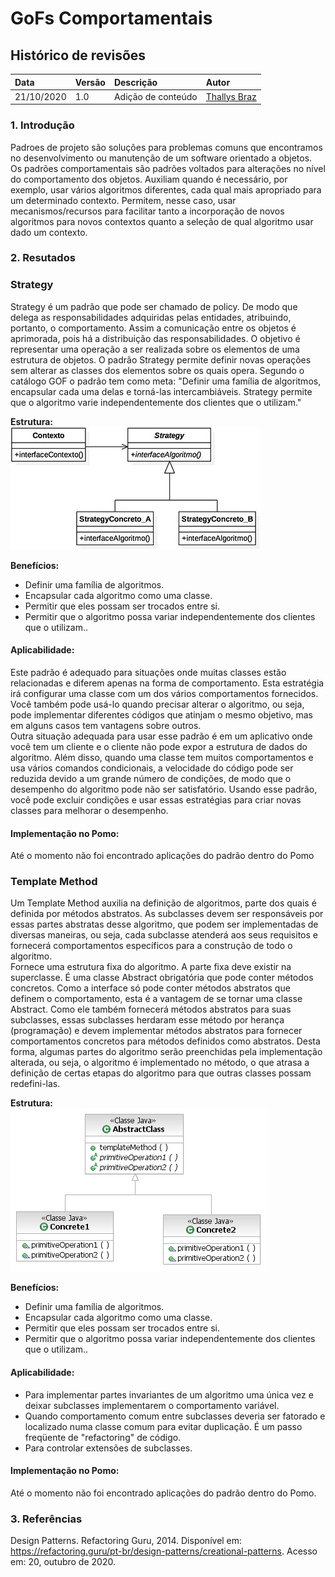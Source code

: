 # GoFs Comportamentais

## Histórico de revisões

| Data       | Versão | Descrição          | Autor                                          |
| :--------- | :----- | :----------------- | :--------------------------------------------- |
| 21/10/2020 | 1.0    | Adição de conteúdo | [Thallys Braz](https://github.com/thallysbraz) |

### 1. Introdução

Padroes de projeto são soluções para problemas comuns que encontramos no desenvolvimento ou manutenção de um software orientado a objetos.
Os padrões comportamentais são padrões voltados para alterações no nível do comportamento dos objetos. Auxiliam quando é necessário, por exemplo, usar vários algoritmos diferentes, cada qual mais apropriado para um determinado contexto. Permitem, nesse caso, usar mecanismos/recursos para facilitar tanto a incorporação de novos algoritmos para novos contextos quanto a seleção de qual algoritmo usar dado um contexto.

### 2. Resutados

### Strategy

Strategy é um padrão que pode ser chamado de policy. De modo que delega as responsabilidades adquiridas pelas entidades, atribuindo, portanto, o comportamento. Assim a comunicação entre os objetos é aprimorada, pois há a distribuição das responsabilidades. O objetivo é representar uma operação a ser realizada sobre os elementos de uma estrutura de objetos. O padrão Strategy permite definir novas operações sem alterar as classes dos elementos sobre os quais opera. Segundo o catálogo GOF o padrão tem como meta: "Definir uma família de algoritmos, encapsular cada uma delas e torná-las intercambiáveis. Strategy permite que o algoritmo varie independentemente dos clientes que o utilizam."
<br>

**Estrutura:**<br>
![Factory](../../img/padroes/comportamentais/Strategy.jpg)<br>

**Benefícios:**

- Definir uma família de algoritmos.<br>
- Encapsular cada algoritmo como uma classe.<br>
- Permitir que eles possam ser trocados entre si.<br>
- Permitir que o algoritmo possa variar independentemente dos clientes que o utilizam..<br>

#### Aplicabilidade:

Este padrão é adequado para situações onde muitas classes estão relacionadas e diferem apenas na forma de comportamento. Esta estratégia irá configurar uma classe com um dos vários comportamentos fornecidos. Você também pode usá-lo quando precisar alterar o algoritmo, ou seja, pode implementar diferentes códigos que atinjam o mesmo objetivo, mas em alguns casos tem vantagens sobre outros. <br>
Outra situação adequada para usar esse padrão é em um aplicativo onde você tem um cliente e o cliente não pode expor a estrutura de dados do algoritmo. Além disso, quando uma classe tem muitos comportamentos e usa vários comandos condicionais, a velocidade do código pode ser reduzida devido a um grande número de condições, de modo que o desempenho do algoritmo pode não ser satisfatório. Usando esse padrão, você pode excluir condições e usar essas estratégias para criar novas classes para melhorar o desempenho.

#### Implementação no Pomo:

Até o momento não foi encontrado aplicações do padrão dentro do Pomo

### Template Method

Um Template Method auxilia na definição de algoritmos, parte dos quais é definida por métodos abstratos. As subclasses devem ser responsáveis ​​por essas partes abstratas desse algoritmo, que podem ser implementadas de diversas maneiras, ou seja, cada subclasse atenderá aos seus requisitos e fornecerá comportamentos específicos para a construção de todo o algoritmo. <br>
Fornece uma estrutura fixa do algoritmo. A parte fixa deve existir na superclasse. É uma classe Abstract obrigatória que pode conter métodos concretos. Como a interface só pode conter métodos abstratos que definem o comportamento, esta é a vantagem de se tornar uma classe Abstract. Como ele também fornecerá métodos abstratos para suas subclasses, essas subclasses herdaram esse método por herança (programação) e devem implementar métodos abstratos para fornecer comportamentos concretos para métodos definidos como abstratos. Desta forma, algumas partes do algoritmo serão preenchidas pela implementação alterada, ou seja, o algoritmo é implementado no método, o que atrasa a definição de certas etapas do algoritmo para que outras classes possam redefini-las. <br>

**Estrutura:**<br>
![Factory](../../img/padroes/comportamentais/TemplateMethod.png)<br>

**Benefícios:**

- Definir uma família de algoritmos.<br>
- Encapsular cada algoritmo como uma classe.<br>
- Permitir que eles possam ser trocados entre si.<br>
- Permitir que o algoritmo possa variar independentemente dos clientes que o utilizam..<br>

#### Aplicabilidade:

- Para implementar partes invariantes de um algoritmo uma única vez e deixar subclasses implementarem o comportamento variável. <br>
- Quando comportamento comum entre subclasses deveria ser fatorado e localizado numa classe comum para evitar duplicação. É um passo freqüente de "refactoring" de código. <br>
- Para controlar extensões de subclasses. <br>

#### Implementação no Pomo:

Até o momento não foi encontrado aplicações do padrão dentro do Pomo.

### 3. Referências

Design Patterns. Refactoring Guru, 2014. Disponível em: <https://refactoring.guru/pt-br/design-patterns/creational-patterns>. Acesso em: 20, outubro de 2020.
